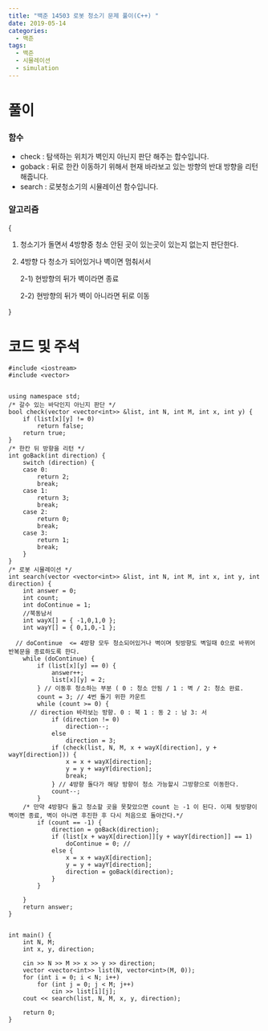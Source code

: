 ```yaml
---
title: "백준 14503 로봇 청소기 문제 풀이(C++) "
date: 2019-05-14 
categories: 
  - 백준
tags: 
  - 백준
  - 시뮬레이션
  - simulation
---
```

# 풀이

### 함수 
- check : 탐색하는 위치가 벽인지 아닌지 판단 해주는 합수입니다. 
- goback : 뒤로 한칸 이동하기 위해서 현재 바라보고 있는 방향의 반대 방향을 리턴해줍니다.
- search : 로봇청소기의 시뮬레이션 함수입니다.

### 알고리즘
{
 1) 청소기가 돌면서 4방향중 청소 안된 곳이 있는곳이 있는지 없는지 판단한다.
 2) 4방향 다 청소가 되어있거나 벽이면 멈춰서서 
 
      2-1) 현방향의 뒤가 벽이라면 종료
   
      2-2) 현방향의 뒤가 벽이 아니라면 뒤로 이동
   
   }

# 코드 및 주석
```
#include <iostream>
#include <vector>


using namespace std;
/* 갈수 있는 바닥인지 아닌지 판단 */
bool check(vector <vector<int>> &list, int N, int M, int x, int y) {
	if (list[x][y] != 0)
		return false;
	return true;
}
/* 한칸 뒤 방향을 리턴 */
int goBack(int direction) {
	switch (direction) {
	case 0:
		return 2;
		break;
	case 1:
		return 3;
		break;
	case 2:
		return 0;
		break;
	case 3:
		return 1;
		break;
	}
}
/* 로봇 시뮬레이션 */
int search(vector <vector<int>> &list, int N, int M, int x, int y, int direction) {
	int answer = 0;
	int count;
	int doContinue = 1;
	//북동남서
	int wayX[] = { -1,0,1,0 };
	int wayY[] = { 0,1,0,-1 };
  
  // doContinue  <= 4방향 모두 청소되어있거나 벽이며 뒷방향도 벽일때 0으로 바뀌어 반복문을 종료하도록 한다.
	while (doContinue) {
		if (list[x][y] == 0) {
			answer++;
			list[x][y] = 2;
		} // 이동후 청소하는 부분 ( 0 : 청소 안됨 / 1 : 벽 / 2: 청소 완료. 
		count = 3; // 4번 돌기 위한 카운트
		while (count >= 0) {
      // direction 바라보는 방향. 0 : 북 1 : 동 2 : 남 3: 서
			if (direction != 0)
				direction--;
			else
				direction = 3;
			if (check(list, N, M, x + wayX[direction], y + wayY[direction])) {
				x = x + wayX[direction];
				y = y + wayY[direction];
				break;
			} // 4방향 돌다가 해당 방향이 청소 가능할시 그방향으로 이동한다. 
			count--;
		}
    /* 만약 4방향다 돌고 청소할 곳을 못찾았으면 count 는 -1 이 된다. 이제 뒷방향이 벽이면 종료, 벽이 아니면 후진한 후 다시 처음으로 돌아간다.*/
		if (count == -1) {
			direction = goBack(direction);
			if (list[x + wayX[direction]][y + wayY[direction]] == 1)
				doContinue = 0; // 
			else {
				x = x + wayX[direction];
				y = y + wayY[direction];
				direction = goBack(direction);
			}
		}

	}
	return answer;
}


int main() {
	int N, M;
	int x, y, direction;
	
	cin >> N >> M >> x >> y >> direction;
	vector <vector<int>> list(N, vector<int>(M, 0));
	for (int i = 0; i < N; i++)
		for (int j = 0; j < M; j++)
			cin >> list[i][j];
	cout << search(list, N, M, x, y, direction);

	return 0;
}
```
